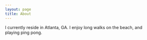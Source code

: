 ```yaml
---
layout: page
title: About
---
```


I currently reside in Atlanta, GA. I enjoy long walks on the beach, and playing ping pong.
